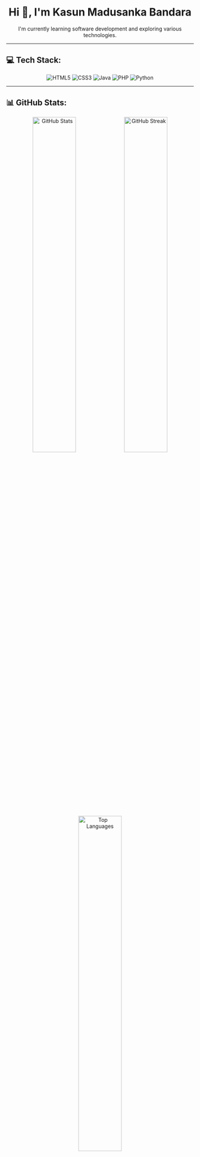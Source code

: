 <h1 align="center">Hi 👋, I'm Kasun Madusanka Bandara</h1>

<p align="center">
  I'm currently learning software development and exploring various technologies.
</p>

---

## 💻 Tech Stack:
<p align="center">
  <img src="https://img.shields.io/badge/HTML5-%23E34F26.svg?style=for-the-badge&logo=html5&logoColor=white" alt="HTML5"/>
  <img src="https://img.shields.io/badge/CSS3-%231572B6.svg?style=for-the-badge&logo=css3&logoColor=white" alt="CSS3"/>
  <img src="https://img.shields.io/badge/Java-%23ED8B00.svg?style=for-the-badge&logo=openjdk&logoColor=white" alt="Java"/>
  <img src="https://img.shields.io/badge/PHP-%23777BB4.svg?style=for-the-badge&logo=php&logoColor=white" alt="PHP"/>
  <img src="https://img.shields.io/badge/Python-3670A0?style=for-the-badge&logo=python&logoColor=ffdd54" alt="Python"/>
</p>

---

## 📊 GitHub Stats:
<div align="center">
  <img align="center" src="https://github-readme-stats.vercel.app/api?username=kasun-madusanka-bandara&show_icons=true&locale=en&theme=transparent&hide_border=false&count_private=true" width="48%" alt="GitHub Stats" />
  <img align="center" src="https://github-readme-streak-stats.herokuapp.com/?user=kasun-madusanka-bandara&theme=transparent&hide_border=false" width="48%" alt="GitHub Streak" />
</div>

<div align="center">
  <img src="https://github-readme-stats.vercel.app/api/top-langs/?username=kasun-madusanka-bandara&theme=transparent&hide_border=false&include_all_commits=true&count_private=true&layout=compact" width="48%" alt="Top Languages" />
</div>

---

## 🏆 GitHub Trophies:
<p align="center">
  <img src="https://github-profile-trophy.vercel.app/?username=kasun-madusanka-bandara&theme=radical&no-frame=false&no-bg=false&margin-w=4" alt="GitHub Trophies" />
</p>

---

## 📈 Profile Visit Counter:
<p align="center">
  <a href="https://visitcount.itsvg.in" target="_blank">
    <img src="https://visitcount.itsvg.in/api?id=kasun-madusanka-bandara&icon=4&color=0" alt="Profile Visit Counter" />
  </a>
</p>

---

<!-- Proudly created with GPRM ( https://gprm.itsvg.in ) -->

